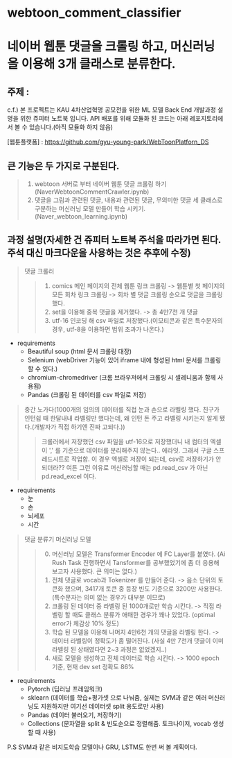 # webtoon_comment_classifier
네이버 웹툰 댓글을 크롤링 하고, 머신러닝을 이용해 3개 클래스로 분류한다.
=

주제 : 
-
c.f.) 본 프로젝트는 KAU 4차산업혁명 공모전을 위한 ML 모델 Back End 개발과정 설명을 위한 쥬피터 노트북 입니다.
API 배포를 위해 모듈화 된 코드는 아래 레포지토리에서 볼 수 있습니다.(아직 모듈화 하지 않음)

[웹툰플랫폼] : https://github.com/gyu-young-park/WebToonPlatforn_DS

큰 기능은 두 가지로 구분된다.
-
>1. webtoon 서버로 부터 네이버 웹툰 댓글 크롤링 하기(NaverWebtoonCommentCrawler.ipynb)
>2. 댓글을 그림과 관련된 댓글, 내용과 관련된 댓글, 무의미한 댓글 세 클래스로 구분하는 머신러닝 모델 만들어 학습 시키기.(Naver_webtoon_learning.ipynb)

과정 설명(자세한 건 쥬피터 노트북 주석을 따라가면 된다. 주석 대신 마크다운을 사용하는 것은 추후에 수정)
-

>댓글 크롤러
>>1. comics 메인 페이지의 전체 웹툰 링크 크롤링 -> 웹툰별 첫 페이지의 모든 회차 링크 크롤링 -> 회차 별 댓글 크롤링 순으로 댓글을 크롤링 했다.
>>2. set을 이용해 중복 댓글을 제거했다. -> 총 4만7천 개 댓글
>>3. utf-16 인코딩 해 csv 파일로 저장했다.(이모티콘과 같은 특수문자의 경우, utf-8을 이용하면 범위 초과가 나온다.)

- requirements
  - Beautiful soup (html 문서 크롤링 대장)
  - Selenium (webDriver 기능이 있어 iframe 내에 형성된 html 문서를 크롤링 할 수 있다.)
  - chromium-chromedriver (크롬 브라우저에서 크롤링 시 셀레니움과 함께 사용됨)
  - Pandas (크롤링 된 데이터를 csv 파일로 저장)

>중간 노가다(1000개의 임의의 데이터를 직접 눈과 손으로 라벨링 했다. 친구가 인턴쉽 때 한달내내 라벨링만 했다는데, 왜 인턴 돈 주고 라벨링 시키는지 알게 됐다.(개발자가 직접 하기엔 진짜 고되다.))
>>크롤러에서 저장했던 csv 파일을 utf-16으로 저장했더니 내 컴터의 엑셀이 ',' 를 기준으로 데이터를 분리해주지 않는다.. 에라잇. 그래서 구글 스프레드시트로 작업함. 이 경우 엑셀로 저장이 되는데, csv로 저장하기가 안 되더라??
>>여튼 그런 이유로 머신러닝할 때는 pd.read_csv 가 아닌 pd.read_excel 이다.
- requirements
  - 눈
  - 손
  - 뇌세포
  - 시간

>댓글 분류기 머신러닝 모델
>>0. 머신러닝 모델은 Transformer Encoder 에 FC Layer를 붙였다. (Ai Rush Task 진행하면서 Tansformer를 공부했었기에 좀 더 응용해 보고자 사용했다. 큰 의미는 없다.)
>>1. 전체 댓글로 vocab과 Tokenizer 를 만들어 준다. -> 음소 단위의 토큰화 했으며, 3417개 토큰 중 등장 빈도 기준으로 3200만 사용한다. (특수문자는 의미 없는 경우가 대부분 이므로)
>>2. 크롤링 된 데이터 중 라벨링 된 1000개로만 학습 시킨다. -> 직접 라벨링 할 때도 클래스 분류가 애매한 경우가 꽤나 있었다. (optimal error가 체감상 10% 정도)
>>3. 학습 된 모델을 이용해 나머지 4만6천 개의 댓글을 라벨링 한다. -> 데이터 라벨링이 정확도가 좀 떨어진다. (사실 4만 7천개 댓글이 이미 라벨링 된 상태였다면 2~3 과정은 없었겠지..)
>>4. 새로 모델을 생성하고 전체 데이터로 학습 시킨다. -> 1000 epoch 기준, 현재 dev set 정확도 86% 

- requirements
  - Pytorch (딥러닝 프레임워크)
  - sklearn (데이터를 학습+평가셋 으로 나눠줌, 실제는 SVM과 같은 여러 머신러닝도 지원하지만 여기선 데이터셋 split 용도로만 사용)
  - Pandas (데이터 불러오기, 저장하기)
  - Collections (문자열을 split & 빈도순으로 정렬해줌. 토크나이저, vocab 생성할 때 사용)
  
P.S SVM과 같은 비지도학습 모델이나 GRU, LSTM도 한번 써 볼 계획이다.
